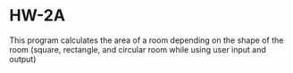 # HW-2A

This program calculates the area of a room depending on the shape of the room (square, rectangle, and circular room while using user input and output)
